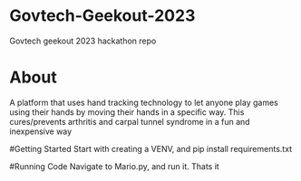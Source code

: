 # Govtech-Geekout-2023
Govtech geekout 2023 hackathon repo

# About
A platform that uses hand tracking technology to let anyone play games using their hands by moving their hands in a specific way.
This cures/prevents arthritis and carpal tunnel syndrome in a fun and inexpensive way


#Getting Started
Start with creating a VENV, and pip install requirements.txt

#Running Code
Navigate to Mario.py, and run it. Thats it
